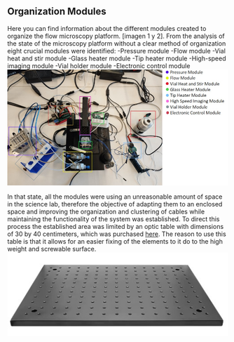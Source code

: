 ## Organization Modules 
Here you can find information about the different modules created to organize the flow microscopy platform.
[imagen 1 y 2].
From the analysis of the state of the microscopy platform without a clear method of organization eight crucial modules were identified:
-Pressure module
-Flow module
-Vial heat and stir module
-Glass heater module
-Tip heater module
-High-speed imaging module 
-Vial holder module 
-Electronic control module
<img src="InitialModules.jpg" width="600"> 

In that state, all the modules were using an unreasonable amount of space in the science lab, therefore the objective of adapting them to an enclosed space and improving the organization and clustering of cables while maintaining the functionality of the system was established. To direct this process the established area was limited by an optic table with dimensions of 30 by 40 centimeters, which was purchased [here](https://es.aliexpress.com/item/1005005133684496.html?spm=a2g0o.order_list.order_list_main.145.b227194dLrgZ7B&gatewayAdapt=glo2esp). The reason to use this table is that it allows for an easier fixing of the elements to it do to the high weight and screwable surface.
<img src="30x40 Plate.jpg" width="600"> 

